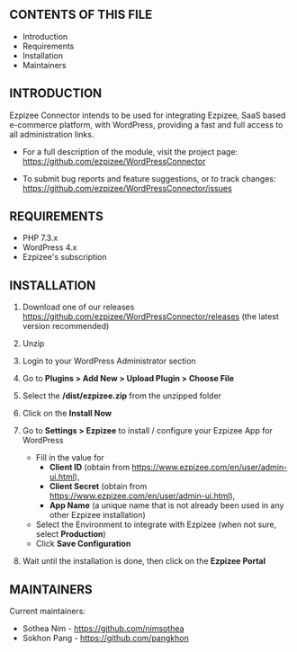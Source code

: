 CONTENTS OF THIS FILE
---------------------

 * Introduction
 * Requirements
 * Installation
 * Maintainers


INTRODUCTION
------------

Ezpizee Connector intends to be used for integrating Ezpizee, SaaS based e-commerce platform, with WordPress,
providing a fast and full access to all administration links.

 * For a full description of the module, visit the project page:
   https://github.com/ezpizee/WordPressConnector

 * To submit bug reports and feature suggestions, or to track changes:
   https://github.com/ezpizee/WordPressConnector/issues


REQUIREMENTS
------------

 * PHP 7.3.x
 * WordPress 4.x
 * Ezpizee's subscription


INSTALLATION
------------

1) Download one of our releases https://github.com/ezpizee/WordPressConnector/releases (the latest version recommended)
 
2) Unzip

3) Login to your WordPress Administrator section

4) Go to **Plugins > Add New > Upload Plugin > Choose File**

5) Select the **/dist/ezpizee.zip** from the unzipped folder

6) Click on the **Install Now**
 
7) Go to **Settings > Ezpizee** to install / configure your Ezpizee App for WordPress
   * Fill in the value for 
      * **Client ID** (obtain from https://www.ezpizee.com/en/user/admin-ui.html),
      * **Client Secret** (obtain from https://www.ezpizee.com/en/user/admin-ui.html),
      * **App Name** (a unique name that is not already been used in any other Ezpizee installation)
   * Select the Environment to integrate with Ezpizee (when not sure, select **Production**)
   * Click **Save Configuration**

8) Wait until the installation is done, then click on the **Ezpizee Portal**

MAINTAINERS
-----------

Current maintainers:
 * Sothea Nim - https://github.com/nimsothea
 * Sokhon Pang - https://github.com/pangkhon